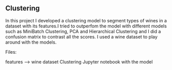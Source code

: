 ## Clustering

In this project I developed a clustering model to segment types of wines in a dataset with its features.I tried to outperfom the model
with different models such as MiniBatch Clustering, PCA and Hierarchical Clustering and I did a confusion matrix to contrast all the scores.
I used a wine dataset to play around with the models.

Files:

features --> wine dataset
Clustering Jupyter notebook with the model
